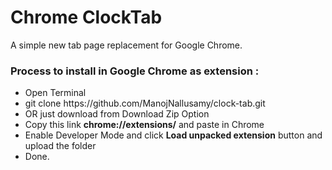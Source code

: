 # Chrome ClockTab
A simple new tab page replacement for Google Chrome.

<h3>Process to install in Google Chrome as extension : </h3>
<ul>
<li> Open Terminal</li>
<li> git clone https://github.com/ManojNallusamy/clock-tab.git </li>
<li> OR just download from Download Zip Option </li>
<li>Copy this link  <strong>chrome://extensions/</strong> and paste in Chrome</li>
<li>Enable Developer Mode and click <strong>Load unpacked extension</strong> button and upload the folder</li>
<li>Done.</li>
</ul>

